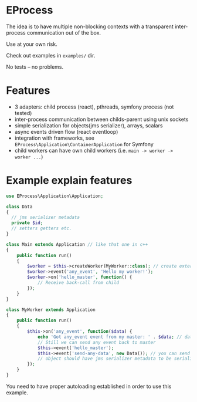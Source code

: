 EProcess
========

The idea is to have multiple non-blocking contexts with a transparent inter-process communication out of the box.

Use at your own risk.

Check out examples in `examples/` dir.

No tests – no problems.

Features
========
* 3 adapters: child process (react), pthreads, symfony process (not tested)
* inter-process communication between childs-parent using unix sockets
* simple serialization for objects(jms serializer), arrays, scalars
* async events driven flow (react eventloop)
* integration with frameworks, see `EProcess\Application\ContainerApplication` for Symfony
* child workers can have own child workers (i.e. `main -> worker -> worker ...`)

Example explain features
========================

```php
use EProcess\Application\Application;

class Data
{
  // jms serializer metadata
  private $id;
  // setters getters etc.
}

class Main extends Application // like that one in c++
{
    public function run()
    {
        $worker = $this->createWorker(MyWorker::class); // create external non-blocking thread of MyWorker class
        $worker->event('any_event', 'Hello my worker!');
        $worker->on('hello_master', function() {
            // Receive back-call from child
        });
    }
}

class MyWorker extends Application
{
    public function run()
    {
        $this->on('any_event', function($data) {
            echo 'Got any_event event from my master: ' . $data; // data == Hello my worker
            // Still we can send any event back to master
            $this->event('hello_master');
            $this->event('send-any-data', new Data()); // you can send any object, array or scalar
            // object should have jms serializer metadata to be serialized
        });
    }
}
```

You need to have proper autoloading established in order to use this example.
